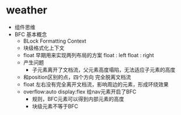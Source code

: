 # weather
- 组件思维
- BFC 基本概念
  - BLock Formatting Context
  - 块级格式化上下文
  - float 早期用来实现两列布局的方案 float : left float : right
  - 产生问题
    - 子元素离开了文档流，父元素高度塌陷，无法适应子元素的高度
  - 和position区别的点，四个方向 完全脱离文档流
  - float 左右没有完全离开文档流，影响周边的元素，形成环绕效果  
  - overflow:auto  display:flex 给nav元素开启了BFC
    - 规则，BFC元素可以得到内部元素的高度
    - 块级元素不等于BFC
